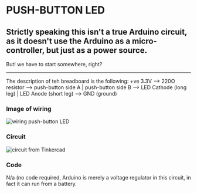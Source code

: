 # PUSH-BUTTON LED
## Strictly speaking this isn't a true Arduino circuit, as it doesn't use the Arduino as a micro-controller, but just as a power source.
But! we have to start somewhere, right?
<br/>
<hr></hr>
The description of teh breadboard is the following: 
+ve 3.3V --> 220Ω resistor --> push-button side A | push-button side B --> LED Cathode (long leg) | LED Anode (short leg) --> GND (ground)

### Image of wiring
![wiring push-button LED](wiringPushButtonLed.jpg)

### Circuit
![circuit from Tinkercad](schematicPushButtonLed.jpg)

### Code
N/a (no code required, Arduino is merely a voltage regulator in this circuit, in fact it can run from a battery.
